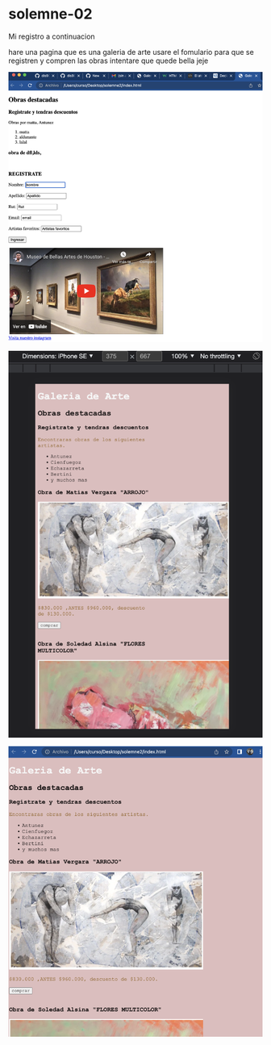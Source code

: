 # solemne-02

Mi registro a continuacion

hare una pagina que es una galeria de arte
usare el fomulario para que se registren y compren las obras
intentare que quede bella jeje

![captura 1](./captura1.png)

![captura 1](./captura2.png)

![captura 1](./captura3.png)
